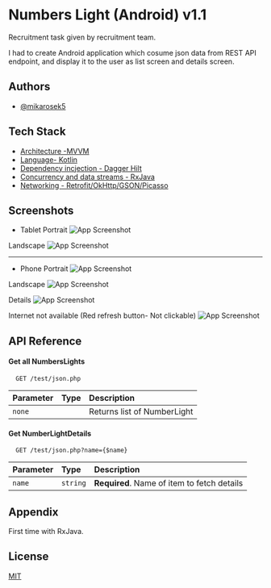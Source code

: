 
# Numbers Light (Android) v1.1

Recruitment task given by recruitment team.

I had to create Android application which cosume json data from REST API endpoint,
and display it to the user as list screen and details screen.









## Authors

- [@mikarosek5](https://www.github.com/mikarosek5)


## Tech Stack

 - [Architecture -MVVM](https://developer.android.com/topic/architecture#recommended-app-arch)
 - [Language- Kotlin](https://developer.android.com/kotlin)
 - [Dependency incjection - Dagger Hilt](https://dagger.dev/hilt/)
 - [Concurrency and data streams - RxJava](https://reactivex.io/)
 - [Networking - Retrofit/OkHttp/GSON/Picasso](https://square.github.io/)
 


## Screenshots
- Tablet
Portrait
![App Screenshot](https://i.ibb.co/gRPhK7F/Screenshot-from-2022-10-16-23-03-26.png)

Landscape
![App Screenshot](https://i.ibb.co/n8QL3Qz/Screenshot-20221016-231150.png)

---

- Phone
Portrait
![App Screenshot](https://i.ibb.co/VBS5sBf/Screenshot-20221016-231519.png)

Landscape
![App Screenshot](https://i.ibb.co/4ZqKFvY/Screenshot-20221016-231541.png)

Details
![App Screenshot](https://i.ibb.co/D97S69T/Screenshot-20221016-231601.png)

Internet not available (Red refresh button- Not clickable)
![App Screenshot](https://i.ibb.co/51kMBCh/Screenshot-20221016-231637.png)




## API Reference

#### Get all NumbersLights

```http
  GET /test/json.php
```

| Parameter | Type     | Description                |
| :-------- | :------- | :------------------------- |
| `none` | | Returns list of NumberLight     |

#### Get NumberLightDetails

```http
  GET /test/json.php?name={$name}
```

| Parameter | Type     | Description                       |
| :-------- | :------- | :-------------------------------- |
| `name`      | `string` | **Required**. Name of item to fetch details |



## Appendix

First time with RxJava.


## License

[MIT](https://choosealicense.com/licenses/mit/)

